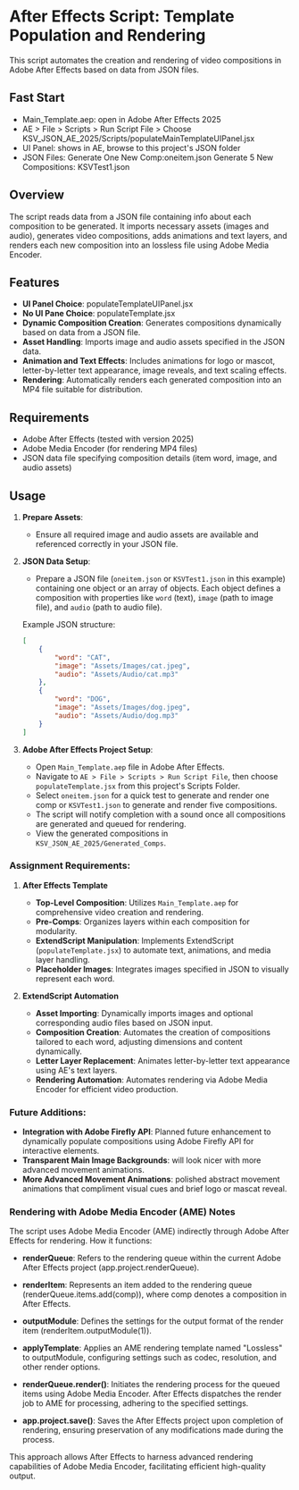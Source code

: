 # After Effects Script: Template Population and Rendering

This script automates the creation and rendering of video compositions in Adobe After Effects based on data from JSON files.

## Fast Start
- Main_Template.aep: open in Adobe After Effects 2025
- AE > File > Scripts > Run Script File > Choose KSV_JSON_AE_2025/Scripts/populateMainTemplateUIPanel.jsx
- UI Panel: shows in AE, browse to this project's JSON folder
- JSON Files: Generate One New Comp:oneitem.json Generate 5 New Compositions: KSVTest1.json

## Overview

The script reads data from a JSON file containing info about each composition to be generated. It imports necessary assets (images and audio), generates video compositions, adds animations and text layers, and renders each new composition into an lossless file using Adobe Media Encoder.

## Features
- **UI Panel Choice**: populateTemplateUIPanel.jsx
- **No UI Pane Choice**: populateTemplate.jsx
- **Dynamic Composition Creation**: Generates compositions dynamically based on data from a JSON file.
- **Asset Handling**: Imports image and audio assets specified in the JSON data.
- **Animation and Text Effects**: Includes animations for logo or mascot, letter-by-letter text appearance, image reveals, and text scaling effects.
- **Rendering**: Automatically renders each generated composition into an MP4 file suitable for distribution.

## Requirements

- Adobe After Effects (tested with version 2025)
- Adobe Media Encoder (for rendering MP4 files)
- JSON data file specifying composition details (item word, image, and audio assets)

## Usage

1. **Prepare Assets**:
   - Ensure all required image and audio assets are available and referenced correctly in your JSON file.

2. **JSON Data Setup**:
   - Prepare a JSON file (`oneitem.json` or `KSVTest1.json` in this example) containing one object or an array of objects. Each object defines a composition with properties like `word` (text), `image` (path to image file), and `audio` (path to audio file).

   Example JSON structure:
   ```json
   [
       {
           "word": "CAT",
           "image": "Assets/Images/cat.jpeg",
           "audio": "Assets/Audio/cat.mp3"
       },
       {
           "word": "DOG",
           "image": "Assets/Images/dog.jpeg",
           "audio": "Assets/Audio/dog.mp3"
       }
   ]
   ```

3. **Adobe After Effects Project Setup**:
   - Open `Main_Template.aep` file in Adobe After Effects.
   - Navigate to `AE > File > Scripts > Run Script File`, then choose `populateTemplate.jsx` from this project's Scripts Folder.
   - Select `oneitem.json` for a quick test to generate and render one comp or `KSVTest1.json` to generate and render five compositions.
   - The script will notify completion with a sound once all compositions are generated and queued for rendering.
   - View the generated compositions in `KSV_JSON_AE_2025/Generated_Comps`.

### Assignment Requirements:

1. **After Effects Template**
   - **Top-Level Composition**: Utilizes `Main_Template.aep` for comprehensive video creation and rendering.
   - **Pre-Comps**: Organizes layers within each composition for modularity.
   - **ExtendScript Manipulation**: Implements ExtendScript (`populateTemplate.jsx`) to automate text, animations, and media layer handling.
   - **Placeholder Images**: Integrates images specified in JSON to visually represent each word.

2. **ExtendScript Automation**
   - **Asset Importing**: Dynamically imports images and optional corresponding audio files based on JSON input.
   - **Composition Creation**: Automates the creation of compositions tailored to each word, adjusting dimensions and content dynamically.
   - **Letter Layer Replacement**: Animates letter-by-letter text appearance using AE's text layers.
   - **Rendering Automation**: Automates rendering via Adobe Media Encoder for efficient video production.

### Future Additions:
- **Integration with Adobe Firefly API**: Planned future enhancement to dynamically populate compositions using Adobe Firefly API for interactive elements.
- **Transparent Main Image Backgrounds**: will look nicer with more advanced movement animations.
- **More Advanced Movement Animations**: polished abstract movement animations that compliment visual cues and brief logo or mascat reveal.

### Rendering with Adobe Media Encoder (AME) Notes
The script uses Adobe Media Encoder (AME) indirectly through Adobe After Effects for rendering. How it functions:

- **renderQueue**: Refers to the rendering queue within the current Adobe After Effects project (app.project.renderQueue).

- **renderItem**: Represents an item added to the rendering queue (renderQueue.items.add(comp)), where comp denotes a composition in After Effects.

- **outputModule**: Defines the settings for the output format of the render item (renderItem.outputModule(1)).

- **applyTemplate**: Applies an AME rendering template named "Lossless" to outputModule, configuring settings such as codec, resolution, and other render options.

- **renderQueue.render()**: Initiates the rendering process for the queued items using Adobe Media Encoder. After Effects dispatches the render job to AME for processing, adhering to the specified settings.

- **app.project.save()**: Saves the After Effects project upon completion of rendering, ensuring preservation of any modifications made during the process.

This approach allows After Effects to harness advanced rendering capabilities of Adobe Media Encoder, facilitating efficient high-quality output.